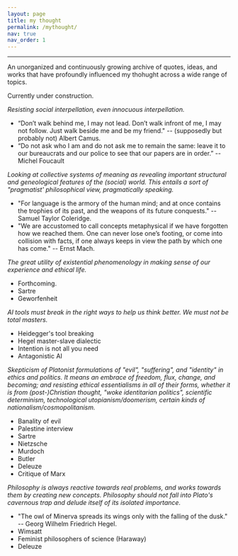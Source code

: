 ```yaml
---
layout: page
title: my thought
permalink: /mythought/
nav: true
nav_order: 1
---
```


---

An unorganized and continuously growing archive of quotes, ideas, and works that have profoundly influenced my thohught across a wide range of topics.

Currently under construction.

*Resisting social interpellation, even innocuous interpellation.*
- “Don’t walk behind me, I may not lead. Don’t walk infront of me, I may not follow. Just walk beside me and be my friend." -- (supposedly but probably not) Albert Camus.
- “Do not ask who I am and do not ask me to remain the same: leave it to our bureaucrats and our police to see that our papers are in order.” -- Michel Foucault

*Looking at collective systems of meaning as revealing important structural and geneological features of the (social) world. This entails a sort of "pragmatist' philosophical view, pragmatically speaking.*
- "For language is the armory of the human mind; and at once contains the trophies of its past, and the weapons of its future conquests." -- Samuel Taylor Coleridge.
- "We are accustomed to call concepts metaphysical if we have forgotten how we reached them. One can never lose one’s footing, or come into collision with facts, if one always keeps in view the path by which one has come." -- Ernst Mach.

*The great utility of existential phenomenology in making sense of our experience and ethical life.*
- Forthcoming.
- Sartre
- Geworfenheit

*AI tools must break in the right ways to help us think better. We must not be total masters.*
- Heidegger's tool breaking
- Hegel master-slave dialectic
- Intention is not all you need
- Antagonistic AI

*Skepticism of Platonist formulations of "evil", "suffering", and "identity" in ethics and politics. It means an embrace of freedom, flux, change, and becoming; and resisting ethical essentialisms in all of their forms, whether it is from (post-)Christian thought, "woke identitarian politics", scientific determinism, technological utopianism/doomerism, certain kinds of nationalism/cosmopolitanism.*
- Banality of evil
- Palestine interview
- Sartre
- Nietzsche
- Murdoch
- Butler
- Deleuze
- Critique of Marx

*Philosophy is always reactive towards real problems, and works towards them by creating new concepts. Philosophy should not fall into Plato's cavernous trap and delude itself of its isolated importance.*
- "The owl of Minerva spreads its wings only with the falling of the dusk." -- Georg Wilhelm Friedrich Hegel.
- Wimsatt
- Feminist philosophers of science (Haraway)
- Deleuze

